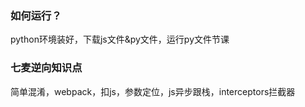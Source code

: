 ### 如何运行？
python环境装好，下载js文件&py文件，运行py文件节课

### 七麦逆向知识点

简单混淆，webpack，扣js，参数定位，js异步跟栈，interceptors拦截器

